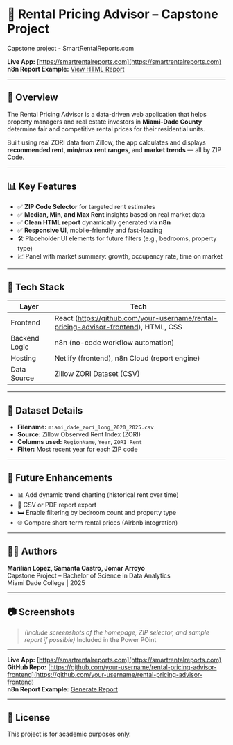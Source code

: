 # 🏡 Rental Pricing Advisor – Capstone Project
Capstone project - SmartRentalReports.com


**Live App:** [https://smartrentalreports.com](https://smartrentalreports.com)  
**n8n Report Example:** [View HTML Report](https://smartrentalreports.com/report.html?zip=33101&median_price=2400)

---

## 🎯 Overview

The Rental Pricing Advisor is a data-driven web application that helps property managers and real estate investors in **Miami-Dade County** determine fair and competitive rental prices for their residential units.

Built using real ZORI data from Zillow, the app calculates and displays **recommended rent**, **min/max rent ranges**, and **market trends** — all by ZIP Code.

---

## 📊 Key Features

- ✅ **ZIP Code Selector** for targeted rent estimates
- ✅ **Median, Min, and Max Rent** insights based on real market data
- ✅ **Clean HTML report** dynamically generated via **n8n**
- ✅ **Responsive UI**, mobile-friendly and fast-loading
- 🛠️ Placeholder UI elements for future filters (e.g., bedrooms, property type)
- 📈 Panel with market summary: growth, occupancy rate, time on market

---

## 🧠 Tech Stack

| Layer         | Tech                       |
|---------------|----------------------------|
| Frontend      | React (https://github.com/your-username/rental-pricing-advisor-frontend), HTML, CSS |
| Backend Logic | n8n (no-code workflow automation) |
| Hosting       | Netlify (frontend), n8n Cloud (report engine) |
| Data Source   | Zillow ZORI Dataset (CSV) |

---

## 📁 Dataset Details

- **Filename:** `miami_dade_zori_long_2020_2025.csv`
- **Source:** Zillow Observed Rent Index (ZORI)
- **Columns used:** `RegionName`, `Year`, `ZORI_Rent`
- **Filter:** Most recent year for each ZIP code

---

## 🚀 Future Enhancements

- 📊 Add dynamic trend charting (historical rent over time)
- 🛒 CSV or PDF report export
- 🛏️ Enable filtering by bedroom count and property type
- 🌐 Compare short-term rental prices (Airbnb integration)

---

## 👩‍💻 Authors

**Marilian Lopez, Samanta Castro, Jomar Arroyo**  
Capstone Project – Bachelor of Science in Data Analytics  
Miami Dade College | 2025

---

## 📷 Screenshots

> _(Include screenshots of the homepage, ZIP selector, and sample report if possible)_ Included in the Power POint

---

**Live App:** [https://smartrentalreports.com](https://smartrentalreports.com)  
**GitHub Repo:** [https://github.com/your-username/rental-pricing-advisor-frontend](https://github.com/your-username/rental-pricing-advisor-frontend)  
**n8n Report Example:** [Generate Report](https://smartrentalreports.com/report.html?zip=33101&median_price=2400)

---

## 📜 License

This project is for academic purposes only.

